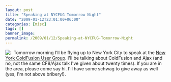 ```yaml
---
layout: post
title: "Speaking at NYCFUG Tomorrow Night"
date: "2009-01-12T23:01:00+06:00"
categories: [misc]
tags: []
banner_image: 
permalink: /2009/01/12/Speaking-at-NYCFUG-Tomorrow-Night
---
```


<img src="https://static.raymondcamden.com/images/cfjedi//id4.jpg" align="left" style="margin-right:10px"> Tomorrow morning I'll be flying up to New York City to speak at the <a href="http://www.nycfug.com/">New York ColdFusion User Group</a>. I'll be talking about ColdFusion and Ajax (and no, not the same CF8/Ajax talk I've given about twenty times). If you are in the area, please come say hi. I'll have some schwag to give away as well (yes, I'm not above bribery!). 

<br clear="left">